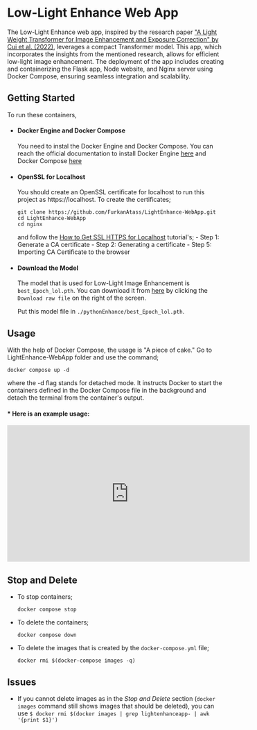 # Low-Light Enhance Web App

The Low-Light Enhance web app, inspired by the research paper ["A Light Weight Transformer for Image Enhancement and Exposure Correction" by Cui et al. (2022)](https://github.com/cuiziteng/Illumination-Adaptive-Transformer), leverages a compact Transformer model. This app, which incorporates the insights from the mentioned research, allows for efficient low-light image enhancement. The deployment of the app includes creating and containerizing the Flask app, Node website, and Nginx server using Docker Compose, ensuring seamless integration and scalability. 

## Getting Started
To run these containers,
* #### Docker Engine and Docker Compose 
    You need to instal the Docker Engine and Docker Compose. You can reach the official documentation to install Docker Engine [here](https://docs.docker.com/engine/install/) and Docker Compose [here](https://docs.docker.com/compose/install/)
* #### OpenSSL for Localhost
    You should create an OpenSSL certificate for localhost to run this project as https://localhost. To create the certificates;
    
    ```
    git clone https://github.com/FurkanAtass/LightEnhance-WebApp.git
    cd LightEnhance-WebApp
    cd nginx
    ```

    and follow the [How to Get SSL HTTPS for Localhost](https://www.section.io/engineering-education/how-to-get-ssl-https-for-localhost/) tutorial's;
        - Step 1: Generate a CA certificate
        - Step 2: Generating a certificate
        - Step 5: Importing CA Certificate to the browser

* #### Download the Model
    The model that is used for Low-Light Image Enhancement is `best_Epoch_lol.pth`. You can download it from [here](https://github.com/cuiziteng/Illumination-Adaptive-Transformer/blob/main/IAT_enhance/best_Epoch_lol.pth) by clicking the `Download raw file` on the right of the screen.
    
    Put this model file in `./pythonEnhance/best_Epoch_lol.pth`.

## Usage
With the help of Docker Compose, the usage is "A piece of cake."
Go to LightEnhance-WebApp folder and use the command;

`docker compose up -d`

where the -d flag stands for detached mode. It instructs Docker to start the containers defined in the Docker Compose file in the background and detach the terminal from the container's output.


####  * Here is an example usage:
<iframe width="560" height="315" src="https://www.youtube.com/embed/QqK9YoX5wDQ" frameborder="0" allowfullscreen></iframe>


## Stop and Delete
- To stop containers;

    `docker compose stop`

- To delete the containers; 

    `docker compose down`

- To delete the images that is created by the `docker-compose.yml` file;

    `docker rmi $(docker-compose images -q)`


## Issues

* If you cannot delete images as in the _Stop and Delete_ section (`docker images` command still shows images that should be deleted), you can use 
`$ docker rmi $(docker images | grep lightenhanceapp- | awk '{print $1}')`
